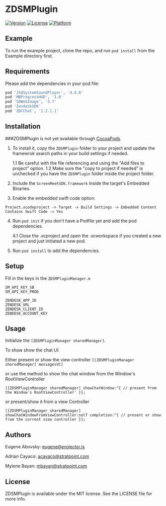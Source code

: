# ZDSMPlugin

[![Version](https://img.shields.io/cocoapods/v/ZDSMPlugin.svg?style=flat)](http://cocoapods.org/pods/ZDSMPlugin)
[![License](https://img.shields.io/cocoapods/l/ZDSMPlugin.svg?style=flat)](http://cocoapods.org/pods/ZDSMPlugin)
[![Platform](https://img.shields.io/cocoapods/p/ZDSMPlugin.svg?style=flat)](http://cocoapods.org/pods/ZDSMPlugin)

## Example

To run the example project, clone the repo, and run `pod install` from the Example directory first.

## Requirements

Please add the dependencies in your pod file:

```ruby
pod 'JSQSystemSoundPlayer', '4.4.0'
pod 'MBProgressHUD', '1.0'
pod 'SDWebImage', '3.7'
pod 'ZendeskSDK'
pod 'ZDCChat', '1.2.1.1'
```

## Installation

###ZDSMPlugin is not yet available through [CocoaPods](http://cocoapods.org). 

1. To install it, copy the `ZDSMPlugin` folder to your project and update the framewrok search paths in your build settings if needed.

    1.1 Be careful with the file referencing and using the "Add files to project" option.
    1.2 Make sure the "copy to project if needed" is unchecked if you have the `ZDSMPlugin` folder inside the project folder.

2. Include the `ScreenMeetSDK.framework` inside the target's Embedded Binaries.

3. Enable the embedded swift code option.

`Project.xcodeproject -> Target -> Build Settings -> Embedded Content Contains Swift Code -> Yes`

4. Run `pod init` if you don't have a Podfile yet and add the pod dependencies.

    4.1 Close the .xcproject and open the .xcworkspace if you created a new project and just initiated a new pod.

5. Run `pod install` to add the dependencies.

## Setup

Fill in the keys in the `ZDSMPluginManager.m`

```
SM_API_KEY_SB
SM_API_KEY_PROD

ZENDESK_APP_ID
ZENDESK_URL
ZENDESK_CLIENT_ID
ZENDESK_ACCOUNT_KEY
```

## Usage

Initialize the `[ZDSMPluginManager sharedManager]`.

To show show the chat UI:

Either present or show the view controller `[[ZDSMPluginManager sharedManager] messagesVC]`

or use the method to show the chat window from the Window's RootViewController

`[[ZDSMPluginManager sharedManager] showChatWindow:^{
    // present from the Window's RootViewController'
}];`

or present/show it from a view Controller

`[[ZDSMPluginManager sharedManager] showChatWindowFromViewController:self completion:^{
    // present or show from the current view controller
}];`


## Authors

Eugene Abovsky: eugene@projector.is

Adrian Cayaco: acayaco@stratpoint.com

Mylene Bayan: mbayan@stratpoint.com

## License

ZDSMPlugin is available under the MIT license. See the LICENSE file for more info.
